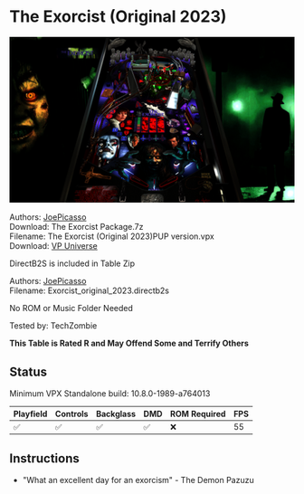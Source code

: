 # The Exorcist (Original 2023)

![Table Preview](../../images/vpx-exorcist.png)

Authors: [JoePicasso](https://vpuniverse.com/profile/15285-joepicasso/)  
Download: The Exorcist Package.7z  
Filename: The Exorcist (Original 2023)PUP version.vpx  
Download: [VP Universe](https://vpuniverse.com/files/file/16530-the-exorcist-original-2023/)

DirectB2S is included in Table Zip

Authors: [JoePicasso](https://vpuniverse.com/profile/15285-joepicasso/)  
Filename: Exorcist_original_2023.directb2s 

No ROM or Music Folder Needed

Tested by: TechZombie

**This Table is Rated R and May Offend Some and Terrify Others**

## Status 

Minimum VPX Standalone build: 10.8.0-1989-a764013

| Playfield | Controls | Backglass | DMD | ROM Required | FPS | 
|-----------|----------|-----------|-----|--------------|-----|
| :white_check_mark: | :white_check_mark: | :white_check_mark: | :white_check_mark: | :x: | 55 |

## Instructions

- "What an excellent day for an exorcism" - The Demon Pazuzu

